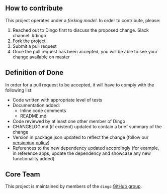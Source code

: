 ## How to contribute

This project operates under a *forking model*. In order to contribute, please:

1. Reached out to Dingo first to discuss the proposed change. Slack channel: #dingo
2. Fork the project
3. Submit a pull request
4. Once the pull request has been accepted, you will be able to see your change available on master

## Definition of Done

In order for a pull request to be accepted, it will have to comply with the following list:

* Code written with appropriate level of tests
* Documentation added:
  * Inline code comments
  * README.md
* Code reviewed by at least one other member of Dingo
* CHANGELOG.md (if existent) updated to contain a brief summary of the change
* Version in package.json updated to reflect the change (follow our [versioning policy](https://confluence.skyscannertools.net/x/R4h2))
* References to the new dependency updated accordingly (for example, in reference apps, update the dependency and showcase any new functionality added)

## Core Team

This project is maintained by members of the `dingo` [GitHub group](https://github.skyscannertools.net/orgs/dingo/people).
